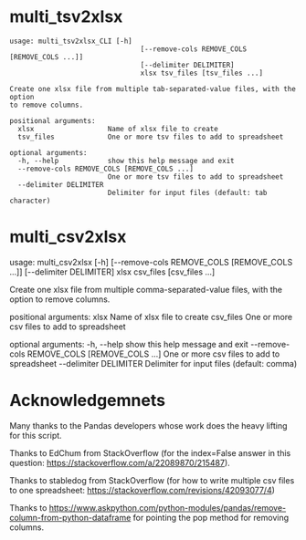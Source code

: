# multi_tsv2xlsx

    usage: multi_tsv2xlsx_CLI [-h]
                                    [--remove-cols REMOVE_COLS [REMOVE_COLS ...]]
                                    [--delimiter DELIMITER]
                                    xlsx tsv_files [tsv_files ...]
    
    Create one xlsx file from multiple tab-separated-value files, with the option
    to remove columns.
    
    positional arguments:
      xlsx                  Name of xlsx file to create
      tsv_files             One or more tsv files to add to spreadsheet
    
    optional arguments:
      -h, --help            show this help message and exit
      --remove-cols REMOVE_COLS [REMOVE_COLS ...]
                            One or more tsv files to add to spreadsheet
      --delimiter DELIMITER
                            Delimiter for input files (default: tab character)


# multi_csv2xlsx
usage: multi_csv2xlsx [-h] [--remove-cols REMOVE_COLS [REMOVE_COLS ...]]
                      [--delimiter DELIMITER]
                      xlsx csv_files [csv_files ...]

Create one xlsx file from multiple comma-separated-value files, with the
option to remove columns.

positional arguments:
  xlsx                  Name of xlsx file to create
  csv_files             One or more csv files to add to spreadsheet

optional arguments:
  -h, --help            show this help message and exit
  --remove-cols REMOVE_COLS [REMOVE_COLS ...]
                        One or more csv files to add to spreadsheet
  --delimiter DELIMITER
                        Delimiter for input files (default: comma)

# Acknowledgemnets

Many thanks to the Pandas developers whose work does the heavy lifting for this script.

Thanks to EdChum from StackOverflow (for the index=False answer in this question:  https://stackoverflow.com/a/22089870/215487).

Thanks to stabledog from StackOverflow (for how to write multiple csv files to one spreadsheet: https://stackoverflow.com/revisions/42093077/4)

Thanks to https://www.askpython.com/python-modules/pandas/remove-column-from-python-dataframe for pointing the pop method for removing columns.
